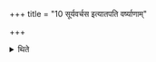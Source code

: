 +++
title = "10 सूर्यवर्चस इत्यातपति वर्ष्याणाम्"

+++

<details><summary>थिते</summary>

10. With suryavarcasaḥ (he scoops the water) of rain in the sun.  
</details>
